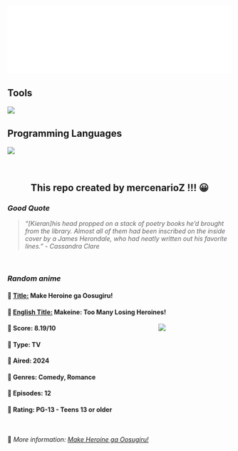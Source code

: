 
<img src="svg/nai.svg" />

<p>
  <h2>Tools</h2>
  <a href="https://skillicons.dev">
    <img src="https://skillicons.dev/icons?i=git,bash,vim,ubuntu,tensorflow,pytorch,docker,raspberrypi" />
  </a>

  <br />

  <h2>Programming Languages</h2>

  <a href="https://skillicons.dev">
    <img src="https://skillicons.dev/icons?i=python,c,cpp" />
  </a>
</p>

<br />

<h2 align="center">This repo created by mercenarioZ !!! 😀</h2>
<h3><i>Good Quote</i></h3>

<blockquote>
<i>
“[Kieran]his head propped on a stack of poetry books he’d brought from the library. Almost all of them had been inscribed on the inside cover by a James Herondale, who had neatly written out his favorite lines.” - Cassandra Clare
</i>
</blockquote>

<br />

<h3><i>Random anime</i></h3>

<h4>
  <strong>🥭 <u>Title:</u></strong> Make Heroine ga Oosugiru!
</h4>

<h4>🌿 <u>English Title:</u> Makeine: Too Many Losing Heroines!</h4>

<img align="right" width="165" src=https://cdn.myanimelist.net/images/anime/1332/143513.jpg />

<h4>🌱 Score: 8.19/10</h4>

<h4>🌲 Type: TV</h4>

<h4>🌴 Aired: 2024</h4>

<h4>🌵 Genres: Comedy, Romance</h4>

<h4>🥑 Episodes: 12</h4>

<h4>🍏 Rating: PG-13 - Teens 13 or older</h4>

<br />

🍂 *More information: [Make Heroine ga Oosugiru!](https://myanimelist.net/anime/57524/Make_Heroine_ga_Oosugiru)*
    